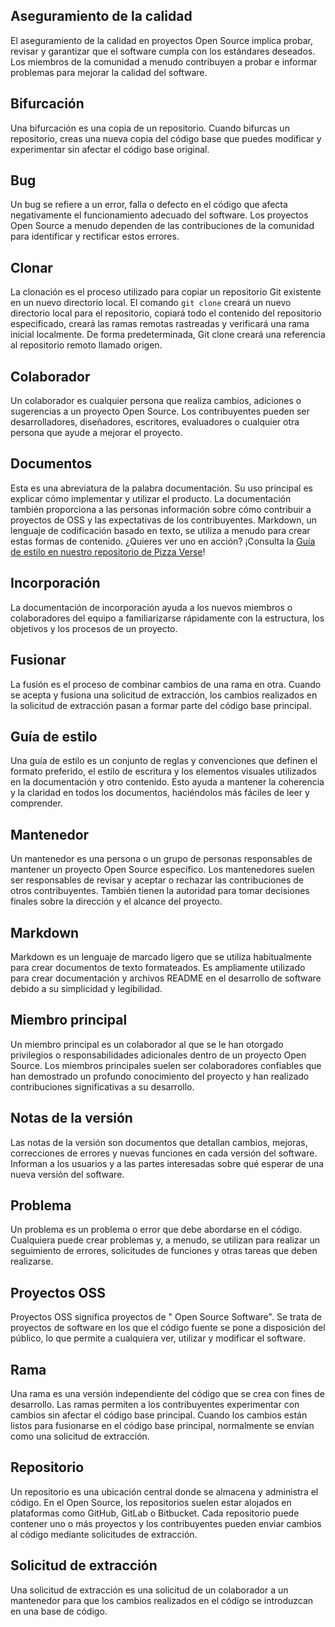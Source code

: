 ## Aseguramiento de la calidad

El aseguramiento de la calidad en proyectos Open Source implica probar, revisar y garantizar que el software cumpla con los estándares deseados. Los miembros de la comunidad a menudo contribuyen a probar e informar problemas para mejorar la calidad del software.

## Bifurcación

Una bifurcación es una copia de un repositorio. Cuando bifurcas un repositorio, creas una nueva copia del código base que puedes modificar y experimentar sin afectar el código base original.

## Bug

Un bug se refiere a un error, falla o defecto en el código que afecta negativamente el funcionamiento adecuado del software. Los proyectos Open Source a menudo dependen de las contribuciones de la comunidad para identificar y rectificar estos errores.

## Clonar

La clonación es el proceso utilizado para copiar un repositorio Git existente en un nuevo directorio local. El comando `git clone` creará un nuevo directorio local para el repositorio, copiará todo el contenido del repositorio especificado, creará las ramas remotas rastreadas y verificará una rama inicial localmente. De forma predeterminada, Git clone creará una referencia al repositorio remoto llamado origen.

## Colaborador

Un colaborador es cualquier persona que realiza cambios, adiciones o sugerencias a un proyecto Open Source. Los contribuyentes pueden ser desarrolladores, diseñadores, escritores, evaluadores o cualquier otra persona que ayude a mejorar el proyecto.

## Documentos

Esta es una abreviatura de la palabra documentación. Su uso principal es explicar cómo implementar y utilizar el producto. La documentación también proporciona a las personas información sobre cómo contribuir a proyectos de OSS y las expectativas de los contribuyentes. Markdown, un lenguaje de codificación basado en texto, se utiliza a menudo para crear estas formas de contenido. ¿Quieres ver uno en acción? ¡Consulta la [Guía de estilo en nuestro repositorio de Pizza Verse](https://github.com/open-sauced/pizza-verse/blob/main/style-guide.md)!

## Incorporación

La documentación de incorporación ayuda a los nuevos miembros o colaboradores del equipo a familiarizarse rápidamente con la estructura, los objetivos y los procesos de un proyecto.

## Fusionar

La fusión es el proceso de combinar cambios de una rama en otra. Cuando se acepta y fusiona una solicitud de extracción, los cambios realizados en la solicitud de extracción pasan a formar parte del código base principal.

## Guía de estilo

Una guía de estilo es un conjunto de reglas y convenciones que definen el formato preferido, el estilo de escritura y los elementos visuales utilizados en la documentación y otro contenido. Esto ayuda a mantener la coherencia y la claridad en todos los documentos, haciéndolos más fáciles de leer y comprender.


## Mantenedor

Un mantenedor es una persona o un grupo de personas responsables de mantener un proyecto Open Source específico. Los mantenedores suelen ser responsables de revisar y aceptar o rechazar las contribuciones de otros contribuyentes. También tienen la autoridad para tomar decisiones finales sobre la dirección y el alcance del proyecto.

## Markdown

Markdown es un lenguaje de marcado ligero que se utiliza habitualmente para crear documentos de texto formateados. Es ampliamente utilizado para crear documentación y archivos README en el desarrollo de software debido a su simplicidad y legibilidad.

## Miembro principal

Un miembro principal es un colaborador al que se le han otorgado privilegios o responsabilidades adicionales dentro de un proyecto Open Source. Los miembros principales suelen ser colaboradores confiables que han demostrado un profundo conocimiento del proyecto y han realizado contribuciones significativas a su desarrollo.

## Notas de la versión

Las notas de la versión son documentos que detallan cambios, mejoras, correcciones de errores y nuevas funciones en cada versión del software. Informan a los usuarios y a las partes interesadas sobre qué esperar de una nueva versión del software.

## Problema

Un problema es un problema o error que debe abordarse en el código. Cualquiera puede crear problemas y, a menudo, se utilizan para realizar un seguimiento de errores, solicitudes de funciones y otras tareas que deben realizarse.

## Proyectos OSS

Proyectos OSS significa proyectos de " Open Source Software". Se trata de proyectos de software en los que el código fuente se pone a disposición del público, lo que permite a cualquiera ver, utilizar y modificar el software.

## Rama

Una rama es una versión independiente del código que se crea con fines de desarrollo. Las ramas permiten a los contribuyentes experimentar con cambios sin afectar el código base principal. Cuando los cambios están listos para fusionarse en el código base principal, normalmente se envían como una solicitud de extracción.

## Repositorio

Un repositorio es una ubicación central donde se almacena y administra el código. En el Open Source, los repositorios suelen estar alojados en plataformas como GitHub, GitLab o Bitbucket. Cada repositorio puede contener uno o más proyectos y los contribuyentes pueden enviar cambios al código mediante solicitudes de extracción.

## Solicitud de extracción

Una solicitud de extracción es una solicitud de un colaborador a un mantenedor para que los cambios realizados en el código se introduzcan en una base de código.
